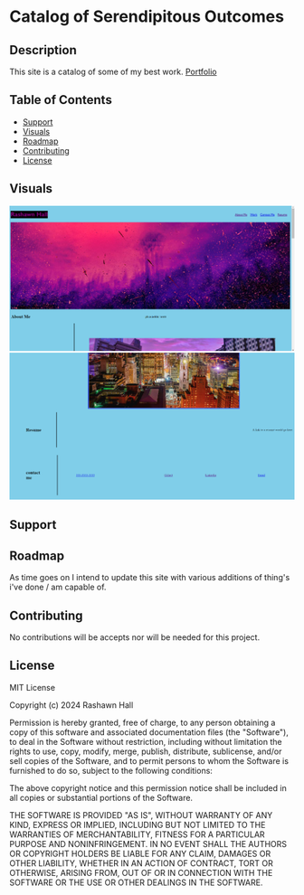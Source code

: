 # Catalog of Serendipitous Outcomes

## Description 
This site is a catalog of some of my best work. 
[Portfolio](https://ther16h.github.io/Portfolio-V2/)

## Table of Contents

- [Support](#support)
- [Visuals](#visuals)
- [Roadmap](#roadmap)
- [Contributing](#contributing)
- [License](#license)

## Visuals
![ScreenShot1](https://github.com/TheR16H/Portfolio-V2/blob/main/assets/images/SS1.png)
![ScreenShot2](https://github.com/TheR16H/Portfolio-V2/blob/main/assets/images/SS2.png)

## Support

## Roadmap
As time goes on I intend to update this site with various additions of thing's i've done / am capable of.

## Contributing
No contributions will be accepts nor will be needed for this project.

## License
MIT License

Copyright (c) 2024 Rashawn Hall

Permission is hereby granted, free of charge, to any person obtaining a copy
of this software and associated documentation files (the "Software"), to deal
in the Software without restriction, including without limitation the rights
to use, copy, modify, merge, publish, distribute, sublicense, and/or sell
copies of the Software, and to permit persons to whom the Software is
furnished to do so, subject to the following conditions:

The above copyright notice and this permission notice shall be included in all
copies or substantial portions of the Software.

THE SOFTWARE IS PROVIDED "AS IS", WITHOUT WARRANTY OF ANY KIND, EXPRESS OR
IMPLIED, INCLUDING BUT NOT LIMITED TO THE WARRANTIES OF MERCHANTABILITY,
FITNESS FOR A PARTICULAR PURPOSE AND NONINFRINGEMENT. IN NO EVENT SHALL THE
AUTHORS OR COPYRIGHT HOLDERS BE LIABLE FOR ANY CLAIM, DAMAGES OR OTHER
LIABILITY, WHETHER IN AN ACTION OF CONTRACT, TORT OR OTHERWISE, ARISING FROM,
OUT OF OR IN CONNECTION WITH THE SOFTWARE OR THE USE OR OTHER DEALINGS IN THE
SOFTWARE.